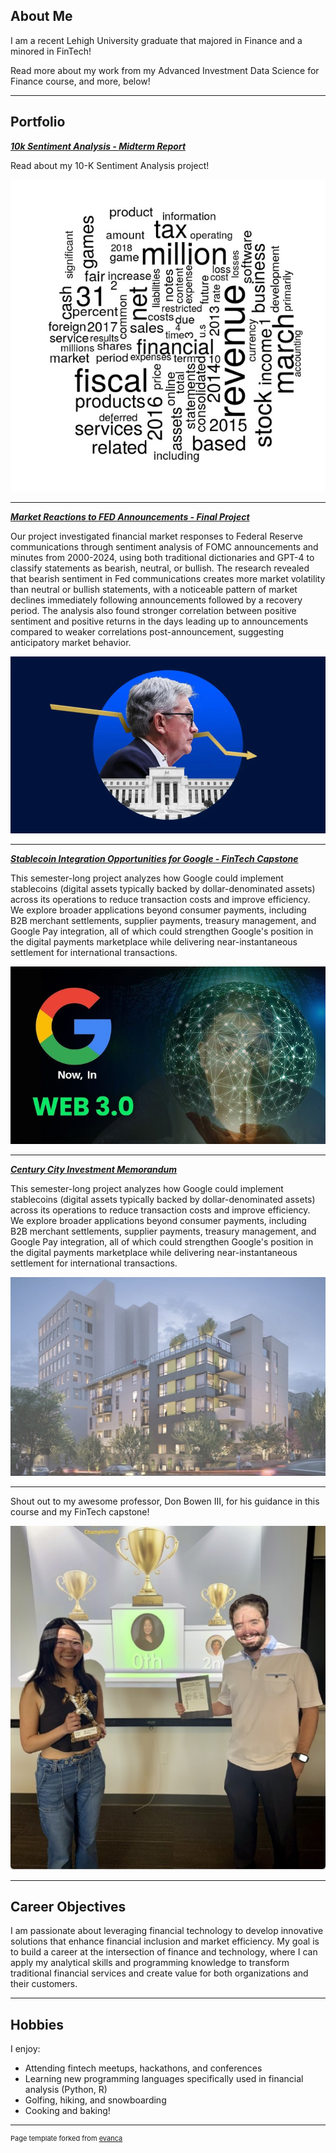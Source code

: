 ## About Me

I am a recent Lehigh University graduate that majored in Finance and a minored in FinTech!

Read more about my work from my Advanced Investment Data Science for Finance course, and more, below!

---

## Portfolio


_**[10k Sentiment Analysis - Midterm Report](report.md)**_

Read about my 10-K Sentiment Analysis project!

<img src="images/sentiment.jpg?raw=true"/>


---

_**[Market Reactions to FED Announcements - Final Project](https://github.com/jonahnathan0/Fed_Announcements)**_

Our project investigated financial market responses to Federal Reserve communications through sentiment analysis of FOMC announcements and minutes from 2000-2024, using both traditional dictionaries and GPT-4 to classify statements as bearish, neutral, or bullish. The research revealed that bearish sentiment in Fed communications creates more market volatility than neutral or bullish statements, with a noticeable pattern of market declines immediately following announcements followed by a recovery period. The analysis also found stronger correlation between positive sentiment and positive returns in the days leading up to announcements compared to weaker correlations post-announcement, suggesting anticipatory market behavior.

<img src="images/powell.jpg?raw=true"/>


---

_**[Stablecoin Integration Opportunities for Google - FinTech Capstone](/pdf/stablecoin_presentation.pdf)**_

This semester-long project analyzes how Google could implement stablecoins (digital assets typically backed by dollar-denominated assets) across its operations to reduce transaction costs and improve efficiency. We explore broader applications beyond consumer payments, including B2B merchant settlements, supplier payments, treasury management, and Google Pay integration, all of which could strengthen Google's position in the digital payments marketplace while delivering near-instantaneous settlement for international transactions. 

<img src="images/google.jpg?raw=true"/>

---

_**[Century City Investment Memorandum](/pdf/investment_memo.pdf)**_

This semester-long project analyzes how Google could implement stablecoins (digital assets typically backed by dollar-denominated assets) across its operations to reduce transaction costs and improve efficiency. We explore broader applications beyond consumer payments, including B2B merchant settlements, supplier payments, treasury management, and Google Pay integration, all of which could strengthen Google's position in the digital payments marketplace while delivering near-instantaneous settlement for international transactions. 

<img src="images/cc.jpeg?raw=true"/>

---

Shout out to my awesome professor, Don Bowen III, for his guidance in this course and my FinTech capstone!

<img src="images/bowen.jpg?raw=true"/>

---


## Career Objectives

I am passionate about leveraging financial technology to develop innovative solutions that enhance financial inclusion and market efficiency. My goal is to build a career at the intersection of finance and technology, where I can apply my analytical skills and programming knowledge to transform traditional financial services and create value for both organizations and their customers.

---

## Hobbies

I enjoy:
- Attending fintech meetups, hackathons, and conferences
- Learning new programming languages specifically used in financial analysis (Python, R)
- Golfing, hiking, and snowboarding
- Cooking and baking!

---
<p style="font-size:11px">Page template forked from <a href="https://github.com/evanca/quick-portfolio">evanca</a></p>
<!-- Remove above link if you don't want to attibute -->
